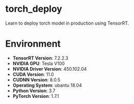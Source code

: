 # torch_deploy
Learn to deploy torch model in production using TensorRT.

# Environment
- **TensorRT Version**: 7.2.2.3
- **NVIDIA GPU**: Tesla V100
- **NVIDIA Driver Version**: 450.102.04
- **CUDA Version**: 11.0
- **CUDNN Version**: 8.0.5
- **Operating System**: ubantu 18.04
- **Python Version**: 3.7
- **PyTorch Version**: 1.7.1
